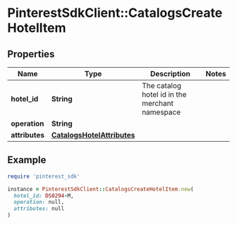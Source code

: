 # PinterestSdkClient::CatalogsCreateHotelItem

## Properties

| Name | Type | Description | Notes |
| ---- | ---- | ----------- | ----- |
| **hotel_id** | **String** | The catalog hotel id in the merchant namespace |  |
| **operation** | **String** |  |  |
| **attributes** | [**CatalogsHotelAttributes**](CatalogsHotelAttributes.md) |  |  |

## Example

```ruby
require 'pinterest_sdk'

instance = PinterestSdkClient::CatalogsCreateHotelItem.new(
  hotel_id: DS0294-M,
  operation: null,
  attributes: null
)
```

